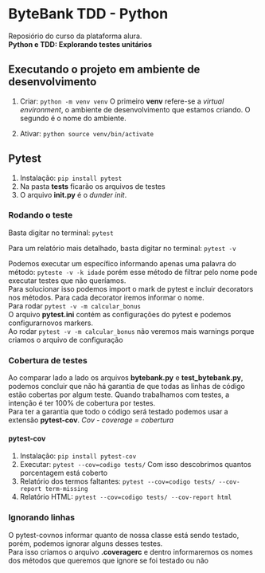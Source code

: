 # ByteBank TDD - Python
Reposiório do curso da plataforma alura.    
**Python e TDD: Explorando testes unitários**

## Executando o projeto em ambiente de desenvolvimento

1. Criar: `python -m venv venv`
O primeiro **venv** refere-se a *virtual environment*, o ambiente de desenvolvimento que estamos criando. O segundo é o nome do ambiente.
 
2. Ativar: `python source venv/bin/activate`

## Pytest
1. Instalação: `pip install pytest`
2. Na pasta **tests** ficarão os arquivos de testes
3. O arquivo **__init__.py** é o *dunder init*.

### Rodando o teste
Basta digitar no terminal: `pytest`     
     
Para um relatório mais detalhado, basta digitar no terminal: `pytest -v`    
      
Podemos executar um específico informando apenas uma palavra do método: `pyteste -v -k idade` porém esse método de filtrar pelo nome pode executar testes que não queríamos.     
Para solucionar isso podemos import o mark de pytest e incluir decorators nos métodos. Para cada decorator iremos informar o nome.     
Para rodar `pytest -v -m calcular_bonus`     
O arquivo **pytest.ini** contém as configurações do pytest e podemos configurarnovos markers.    
Ao rodar `pytest -v -m calcular_bonus`  não veremos mais warnings porque criamos o arquivo de configuração


### Cobertura de testes
Ao comparar lado a lado os arquivos **bytebank.py** e **test_bytebank.py**, podemos concluir que não há garantia de que todas as linhas de código estão cobertas por algum teste. Quando trabalhamos com testes, a intenção é ter 100% de cobertura por testes.     
Para ter a garantia que todo o código será testado podemos usar a extensão **pytest-cov**. *Cov - coverage = cobertura*

#### pytest-cov
1. Instalação: `pip install pytest-cov`
2. Executar: `pytest --cov=codigo tests/` Com isso descobrimos quantos porcentagem está coberto
3. Relatório dos termos faltantes: `pytest --cov=codigo tests/ --cov-report term-missing`
4. Relatório HTML: `pytest --cov=codigo tests/ --cov-report html`

### Ignorando linhas
O pytest-covnos informar quanto de nossa classe está sendo testado, porém, podemos ignorar alguns desses testes.    
Para isso criamos o arquivo **.coveragerc** e dentro informaremos os nomes dos métodos que queremos que ignore se foi testado ou não